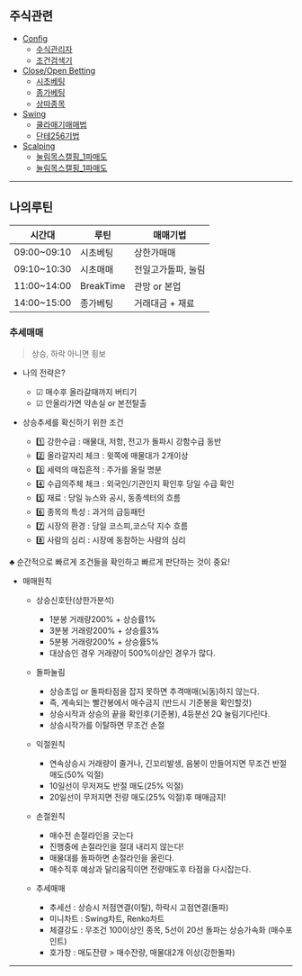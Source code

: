 ## 주식관련

- [Config](./_config_/)
  - [수식관리자](./_config_/수식관리자/)
  - [조건검색기](./_config_/조건검색기/)
- [Close/Open Betting](./co_bet/)
  - [시초베팅](./co_bet/시초베팅.md)
  - [종가베팅](./co_bet/종가베팅.md)
  - [상따종목](./co_bet/상따종목.md)
- [Swing](./swing/)
  - [쿨라매기매매법](./swing/쿨라매기매매.md)
  - [단테256기법](./swing/단테256기법.md)
- [Scalping](./scalping/)
  - [눌림목스캘핑_1파매도](./scalping/scalp_tech_01.html)
  - [눌림목스캘핑_1파매도](./scalping/눌림목스캘핑_1파매도.html)

---
## 나의루틴

| 시간대 | 루틴 | 매매기법 | 
|-------|------|------| 
| 09:00~09:10 | 시초베팅  | 상한가매매 |
| 09:10~10:30 | 시초매매  | 전일고가돌파, 눌림 |
| 11:00~14:00 | BreakTime  | 관망 or 본업   |
| 14:00~15:00 | 종가베팅  | 거래대금 + 재료 |


### 추세매매
> 상승, 하락 아니면 횡보

- 나의 전략은? <br/>
  - ☑ 매수후 올라갈때까지 버티기
  - ☑ 안올라가면 약손실 or 본전탈출

- 상승추세를 확신하기 위한 조건 <br/>
  - 1️⃣ 강한수급 : 매물대, 저항, 전고가 돌파시 강함수급 동반
  - 2️⃣ 올라갈자리 체크 : 윗쪽에 매물대가 2개이상
  - 3️⃣ 세력의 매집흔적 : 주가를 올릴 명분
  - 4️⃣ 수급의주체 체크 : 외국인/기관인지 확인후 당일 수급 확인
  - 5️⃣ 재료 : 당일 뉴스와 공시, 동종섹터의 흐름
  - 6️⃣ 종목의 특성 : 과거의 급등패턴
  - 7️⃣ 시장의 환경 : 당일 코스피,코스닥 지수 흐름
  - 8️⃣ 사람의 심리 : 시장에 동참하는 사람의 심리

♣️ 순간적으로 빠르게 조건들을 확인하고 빠르게 판단하는 것이 중요!
<br/>

- 매매원칙
  - 상승신호탄(상한가분석)
    - 1분봉 거래량200% + 상승률1%
    - 3분봉 거래량200% + 상승률3%
    - 5분봉 거래량200% + 상승률5%
    - 대상승인 경우 거래량이 500%이상인 경우가 많다.

  - 돌파눌림
    - 상승초입 or 돌파타점을 잡지 못하면 추격매매(뇌동)하지 않는다. 
    - 즉, 계속되는 빨간봉에서 매수금지 (반드시 기준봉을 확인할것)
    - 상승시작과 상승의 끝을 확인후(기준봉), 4등분선 2Q 눌림기다린다.
    - 상승시작가를 이탈하면 무조건 손절
  - 익절원칙
    - 연속상승시 거래량이 줄거나, 긴꼬리발생, 음봉이 만들어지면 무조건 반절 매도(50% 익절)
    - 10일선이 무저져도 반절 매도(25% 익절)
    - 20일선이 무저지면 전량 매도(25% 익절)후 매매금지!
  - 손절원칙
    - 매수전 손절라인을 긋는다
    - 진행중에 손절라인을 절대 내리지 않는다!
    - 매물대를 돌파하면 손절라인을 올린다. 
    - 매수직후 예상과 달리움직이면 전량매도후 타점을 다시잡는다. 
  - 추세매매
    - 추세선 : 상승시 저점연결(이탈), 하락시 고점연결(돌파)
    - 미니차트 : Swing차트, Renko차트
    - 체결강도 : 무조건 100이상인 종목, 5선이 20선 돌파는 상승가속화 (매수포인트)
    - 호가창 : 매도잔량 > 매수잔량, 매물대2개 이상(강한돌파)

---